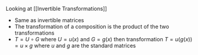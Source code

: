 Looking at [[Invertible Transformations]]
- Same as invertible matrices
- The transformation of a composition is the product of the two transformations
- $T=U\circ G$ where $U=u(x)$ and $G=g(x)$ then transformation $T = u(g(x)) = u\times g$ where $u$ and $g$ are the standard matrices

